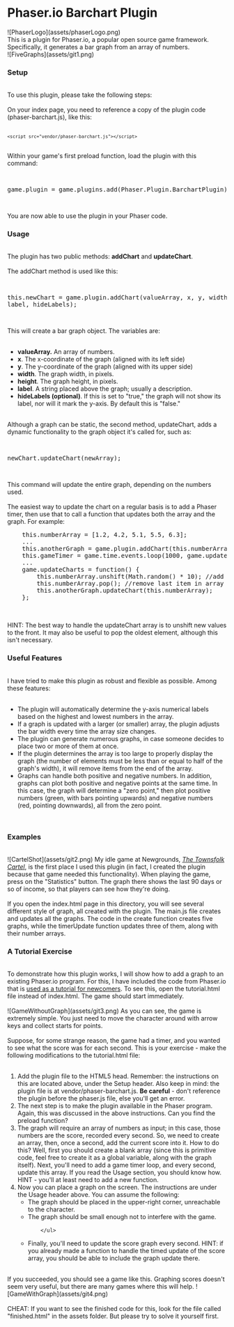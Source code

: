 <h1><strong>Phaser.io Barchart Plugin</strong></h1>![PhaserLogo](assets/phaserLogo.png)
<br>
This is a plugin for Phaser.io,  a popular open source game framework.
<br>
Specifically, it generates a bar graph from an array of numbers.
<br>
![FiveGraphs](assets/git1.png)
<h3><strong>Setup</strong></h3>
<br>
To use this plugin, please take the following steps:
<br><br>
On your index page, you need to reference a copy of the plugin code (phaser-barchart.js), like this:
<code>

    <script src="vendor/phaser-barchart.js"></script>

</code>
Within your game's first preload function, load the plugin with this command:
<pre>

game.plugin = game.plugins.add(Phaser.Plugin.BarchartPlugin);

</pre>
You are now able to use the plugin in your Phaser code.
<br>
<h3><strong>Usage</strong></h3>
<br>
The plugin has two public methods: <strong>addChart</strong> and <strong>updateChart</strong>.
<br><br>
The addChart method is used like this:
<pre>

this.newChart = game.plugin.addChart(valueArray, x, y, width, height, label, hideLabels);

</pre>
This will create a bar graph object. The variables are:
<br><br>
<ul>
    <li><strong>valueArray.</strong> An array of numbers.</li>
    <li><strong>x</strong>. The x-coordinate of the graph (aligned with its left side) </li>
    <li><strong>y</strong>. The y-coordinate of the graph (aligned with its upper side)</li>
    <li><strong>width</strong>. The graph width, in pixels.</li>
    <li><strong>height</strong>. The graph height, in pixels.</li>
    <li><strong>label</strong>. A string placed above the graph; usually a description.</li>
    <li><strong>hideLabels (optional)</strong>. If this is set to "true," the graph will not show its label, nor will it mark the y-axis. By default this is "false."</li>
</ul>
<br>
Although a graph can be static, the second method, updateChart, adds a dynamic functionality to the graph object it's called for, such as:
<pre>

newChart.updateChart(newArray);

</pre>
This command will update the entire graph, depending on the numbers used.
<br><br>
The easiest way to update the chart on a regular basis is to add a Phaser timer, then use that to call a function that updates both the array and the graph. For example:
<pre>
    this.numberArray = [1.2, 4.2, 5.1, 5.5, 6.3];
    ...
    this.anotherGraph = game.plugin.addChart(this.numberArray, 600, 100, 200, 100, "Another Graph");
    this.gameTimer = game.time.events.loop(1000, game.updateCharts, this);
    ...
    game.updateCharts = function() {
        this.numberArray.unshift(Math.random() * 10); //add a new number to the front of the array
        this.numberArray.pop(); //remove last item in array
        this.anotherGraph.updateChart(this.numberArray);
    };
    
</pre>
<br>
HINT: The best way to handle the updateChart array is to unshift new values to the front. It may also be useful to pop the oldest element, although this isn't necessary.
<br>
<h3><strong>Useful Features</strong></h3>
<br>
I have tried to make this plugin as robust and flexible as possible. Among these features:
<br><br>
<ul>
    <li>The plugin will automatically determine the y-axis numerical labels based on the highest and lowest numbers in the array.</li>
    <li>If a graph is updated with a larger (or smaller) array, the plugin adjusts the bar width every time the array size changes.</li>
    <li>The plugin can generate numerous graphs, in case someone decides to place two or more of them at once.</li>
    <li> If the plugin determines the array is too large to properly display the graph (the number of elements must be less than or equal to half of the graph's width), it will remove items from the end of the array.</li>
    <li>Graphs can handle both positive and negative numbers. In addition, graphs can plot both positive and negative points at the same time. In this case, the graph will determine a "zero point," then plot positive numbers (green, with bars pointing upwards) and negative numbers (red, pointing downwards), all from the zero point.</li>
</ul>
<br>
<h3><strong>Examples</strong></h3>
<br>
![CartelShot](assets/git2.png)
My idle game at Newgrounds, <a href="http://www.newgrounds.com/portal/view/687176" target="_blank"><em>The Townsfolk Cartel</em></a>, is the first place I used this plugin (in fact, I created the plugin because that game needed this functionality). When playing the game, press on the "Statistics" button. The graph there shows the last 90 days or so of income, so that players can see how they're doing.
<br><br>
If you open the index.html page in this directory, you will see several different style of graph, all created with the plugin. The main.js file creates and updates all the graphs. The code in the create function creates five graphs, while the timerUpdate function updates three of them, along with their number arrays.
<br>
<h3><strong>A Tutorial Exercise</strong></h3>
<br>
To demonstrate how this plugin works, I will show how to add a graph to an existing Phaser.io program. For this, I have included the code from Phaser.io that is <a href="http://phaser.io/tutorials/making-your-first-phaser-game", target="_blank">used as a tutorial for newcomers</a>. To see this, open the tutorial.html file instead of index.html. The game should start immediately.
<br><br>
![GameWithoutGraph](assets/git3.png)
As you can see, the game is extremely simple. You just need to move the character around with arrow keys and collect starts for points.
<br><br>
Suppose, for some strange reason, the game had a timer, and you wanted to see what the score was for each second. This is your exercise - make the following modifications to the tutorial.html file:
<br><br>
<ol>
    <li>Add the plugin file to the HTML5 head. Remember: the instructions on this are located above, under the Setup header. Also keep in mind: the plugin file is at vendor/phaser-barchart.js. <strong>Be careful</strong> - don't reference the plugin before the phaser.js file, else you'll get an error.</li>
    <li>The next step is to make the plugin available in the Phaser program. Again, this was discussed in the above instructions. Can you find the preload function?</li>
    <li>The graph will require an array of numbers as input; in this case, those numbers are the score, recorded every second. So, we need to create an array, then, once a second, add the current score into it. How to do this? Well, first you should create a blank array (since this is primitive code, feel free to create it as a global variable, along with the graph itself). Next, you'll need to add a game timer loop, and every second, update this array. If you read the Usage section, you should know how. HINT - you'll at least need to add a new function.
    </li>
    <li>Now you can place a graph on the screen. The instructions are under the Usage header above. You can assume the following:
        <ul>
            <li>The graph should be placed in the upper-right corner, unreachable to the character.</li>
            <li>The graph should be small enough not to interfere with the game.</li>
            
        </ul>
   </li>
   <li>Finally, you'll need to update the score graph every second. HINT: if you already made a function to handle the timed update of the score array, you should be able to include the graph update there.</li>
</ol>
<br>
If you succeeded, you should see a game like this. Graphing scores doesn't seem very useful, but there are many games where this will help.
![GameWithGraph](assets/git4.png)
<br><br>
CHEAT: If you want to see the finished code for this, look for the file called "finished.html" in the assets folder. But please try to solve it yourself first.
